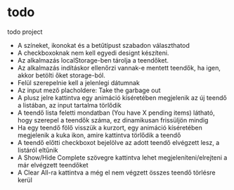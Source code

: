 # todo
todo project

- A színeket, ikonokat és a betűtípust szabadon választhatod
- A checkboxoknak nem kell egyedi designt készíteni.
- Az alkalmazás localStorage-ben tárolja a teendőket.
- Az alkalmazás indításkor ellenőrzi vannak-e mentett teendők, ha igen, akkor betölti őket storage-ból.
- Felül szerepelnie kell a jelenlegi dátumnak
- Az input mező placholdere: Take the garbage out
- A plusz jelre kattintva egy animáció kíséretében megjelenik az új teendő a listában, az input tartalma törlődik
- A teendő lista feletti mondatban (You have X pending items) látható, hogy szerepel a teendők száma, ez dinamikusan frissüljön mindig
- Ha egy teendő fölő visszük a kurzort, egy animáció kíséretében megjelenik a kuka ikon, amire kattintva törlődik a teendő
- A teendő előtti checkboxot bejelölve az adott teendő elvégzett lesz, a listáról eltűnik
- A Show/Hide Complete szövegre kattintva lehet megjeleníteni/elrejteni a már elvégzett teendőket
- A Clear All-ra kattintva a még el nem végzett összes teendő törlésre kerül